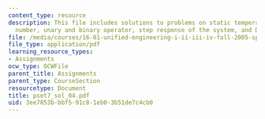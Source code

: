 ```yaml
---
content_type: resource
description: This file includes solutions to problems on static temperature, Mach
  number, unary and binary operator, step response of the system, and Duhamel's?integral.
file: /media/courses/16-01-unified-engineering-i-ii-iii-iv-fall-2005-spring-2006/3ee7853bbbf591c81eb03b51de7c4cb0_pset7_sol_04.pdf
file_type: application/pdf
learning_resource_types:
- Assignments
ocw_type: OCWFile
parent_title: Assignments
parent_type: CourseSection
resourcetype: Document
title: pset7_sol_04.pdf
uid: 3ee7853b-bbf5-91c8-1eb0-3b51de7c4cb0
---
```

